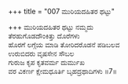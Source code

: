 +++
title = "007 ಮುರಿಯದಹಿತರ ಥಟ್ಟು"

+++
ಮುರಿಯದಹಿತರ ಥಟ್ಟು ನಮ್ಮದು  
ತೆರಹುಗೊಡದೌಂಕಿತ್ತು ದೊರೆಗಳು  
ಹೊರಗೆ ಲಗ್ಗೆಯ ಮಾಡಿ ತೋರಿದರೊಡನೆ ಪಡಿಬಲವ  
ಉರುಬಿದರು ವೃಷಸೇನ ಸೌಬಲ  
ಗುರುಜ ಕೃಪ ಕೃತವರ್ಮ ದುರ್ಮುಖ  
ವರ ವಿಕರ್ಣ ಕ್ಷೇಮಧೂರ್ತಿ ಬೃಹದ್ರಥಾದಿಗಳು     ॥7॥